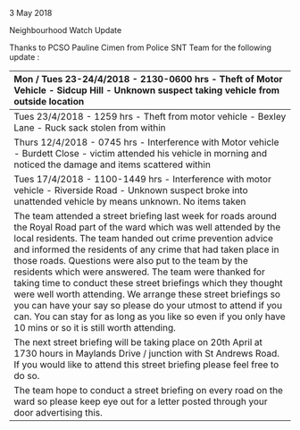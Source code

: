 3 May 2018

Neighbourhood Watch Update

Thanks to PCSO Pauline Cimen from Police SNT Team for the following update :

| Mon / Tues 23-24/4/2018 - 2130-0600 hrs - Theft of Motor Vehicle - Sidcup Hill - Unknown suspect taking vehicle from outside location                                                                                                                                                                                                                                                                                                                                                                                                                                                                                                                                                      |
| :----------------------------------------------------------------------------------------------------------------------------------------------------------------------------------------------------------------------------------------------------------------------------------------------------------------------------------------------------------------------------------------------------------------------------------------------------------------------------------------------------------------------------------------------------------------------------------------------------------------------------------------------------------------------------------------- |
| Tues 23/4/2018 - 1259 hrs - Theft from motor vehicle - Bexley Lane - Ruck sack stolen from within                                                                                                                                                                                                                                                                                                                                                                                                                                                                                                                                                                                          |
| Thurs 12/4/2018 - 0745 hrs - Interference with Motor vehicle - Burdett Close - victim attended his vehicle in morning and noticed the damage and items scattered within                                                                                                                                                                                                                                                                                                                                                                                                                                                                                                                    |
| Tues 17/4/2018 - 1100-1449 hrs - Interference with motor vehicle - Riverside Road - Unknown suspect broke into unattended vehicle by means unknown. No items taken                                                                                                                                                                                                                                                                                                                                                                                                                                                                                                                         |
| The team attended a street briefing last week for roads around the Royal Road part of the ward which was well attended by the local residents. The team handed out crime prevention advice and informed the residents of any crime that had taken place in those roads. Questions were also put to the team by the residents which were answered. The team were thanked for taking time to conduct these street briefings which they thought were well worth attending. We arrange these street briefings so you can have your say so please do your utmost to attend if you can. You can stay for as long as you like so even if you only have 10 mins or so it is still worth attending. |
| The next street briefing will be taking place on 20th April at 1730 hours in Maylands Drive / junction with St Andrews Road. If you would like to attend this street briefing please feel free to do so.                                                                                                                                                                                                                                                                                                                                                                                                                                                                                   |
| The team hope to conduct a street briefing on every road on the ward so please keep eye out for a letter posted through your door advertising this.                                                                                                                                                                                                                                                                                                                                                                                                                                                                                                                                        |
